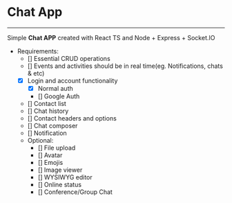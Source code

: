 # Chat App

---

Simple **Chat APP** created with React TS and Node + Express + Socket.IO

- Requirements:
  - [] Essential CRUD operations
  - [] Events and activities should be in real time(eg. Notifications, chats &amp; etc)
  - [x] Login and account functionality
    - [x] Normal auth
    - [] Google Auth
  - [] Contact list
  - [] Chat history
  - [] Contact headers and options
  - [] Chat composer
  - [] Notification
  - Optional:
    - [] File upload
    - [] Avatar
    - [] Emojis
    - [] Image viewer
    - [] WYSIWYG editor
    - [] Online status
    - [] Conference/Group Chat

